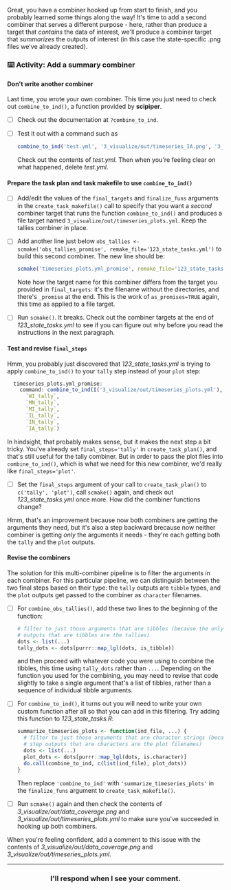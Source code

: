 Great, you have a combiner hooked up from start to finish, and you probably learned some things along the way! It's time to add a second combiner that serves a different purpose - here, rather than produce a target that _contains_ the data of interest, we'll produce a combiner target that _summarizes_ the outputs of interest (in this case the state-specific .png files we've already created).

### :keyboard: Activity: Add a summary combiner

#### Don't write another combiner

Last time, you wrote your own combiner. This time you just need to check out `combine_to_ind()`, a function provided by **scipiper**.

- [ ] Check out the documentation at `?combine_to_ind`.

- [ ] Test it out with a command such as
  ```r
  combine_to_ind('test.yml', '3_visualize/out/timeseries_IA.png', '3_visualize/out/timeseries_MN.png')
  ```
  Check out the contents of *test.yml*. Then when you're feeling clear on what happened, delete *test.yml*.

#### Prepare the task plan and task makefile to use `combine_to_ind()`

- [ ] Add/edit the values of the `final_targets` and `finalize_funs` arguments in the `create_task_makefile()` call to specify that you want a *second* combiner target that runs the function `combine_to_ind()` and produces a file target named `3_visualize/out/timeseries_plots.yml`. Keep the tallies combiner in place.

- [ ] Add another line just below `obs_tallies <- scmake('obs_tallies_promise', remake_file='123_state_tasks.yml')` to build this second combiner. The new line should be:
  ```r
  scmake('timeseries_plots.yml_promise', remake_file='123_state_tasks.yml')
  ```
  Note how the target name for this combiner differs from the target you provided in `final_targets`: it's the filename without the directories, and there's `_promise` at the end. This is the work of `as_promises=TRUE` again, this time as applied to a file target.

- [ ] Run `scmake()`. It breaks. Check out the combiner targets at the end of *123_state_tasks.yml* to see if you can figure out why before you read the instructions in the next paragraph.

#### Test and revise `final_steps`

Hmm, you probably just discovered that *123_state_tasks.yml* is trying to apply `combine_to_ind()` to your `tally` step instead of your `plot` step:
```r
  timeseries_plots.yml_promise:
    command: combine_to_ind(I('3_visualize/out/timeseries_plots.yml'),
      `WI_tally`,
      `MN_tally`,
      `MI_tally`,
      `IL_tally`,
      `IN_tally`,
      `IA_tally`)
```

In hindsight, that probably makes sense, but it makes the next step a bit tricky. You've already set `final_steps='tally'` in `create_task_plan()`, and that's still useful for the tally combiner. But in order to pass the plot files into `combine_to_ind()`, which is what we need for this new combiner, we'd really like `final_steps='plot'`. 

- [ ] Set the `final_steps` argument of your call to `create_task_plan()` to `c('tally', 'plot')`, call `scmake()` again, and check out *123_state_tasks.yml* once more. How did the combiner functions change?

Hmm, that's an improvement because now both combiners are getting the arguments they need, but it's also a step backward brecause now neither combiner is getting *only* the arguments it needs - they're each getting both the `tally` and the `plot` outputs.

#### Revise the combiners

The solution for this multi-combiner pipeline is to filter the arguments in each combiner. For this particular pipeline, we can distinguish between the two final steps based on their type: the `tally` outputs are `tibble` types, and the `plot` outputs get passed to the combiner as `character` filenames.

- [ ] For `combine_obs_tallies()`, add these two lines to the beginning of the function:
  ```r
  # filter to just those arguments that are tibbles (because the only step
  # outputs that are tibbles are the tallies)
  dots <- list(...)
  tally_dots <- dots[purrr::map_lgl(dots, is_tibble)]
  ```
  and then proceed with whatever code you were using to combine the tibbles, this time using `tally_dots` rather than `...`. Depending on the function you used for the combining, you may need to revise that code slightly to take a single argument that's a list of tibbles, rather than a sequence of individual tibble arguments.

- [ ] For `combine_to_ind()`, it turns out you will need to write your own custom function after all so that you can add in this filtering. Try adding this function to *123_state_tasks.R*:
  ```r
  summarize_timeseries_plots <- function(ind_file, ...) {
    # filter to just those arguments that are character strings (because the only
    # step outputs that are characters are the plot filenames)
    dots <- list(...)
    plot_dots <- dots[purrr::map_lgl(dots, is.character)]
    do.call(combine_to_ind, c(list(ind_file), plot_dots))
  }
  ```
  Then replace `'combine_to_ind'` with `'summarize_timeseries_plots'` in the `finalize_funs` argument to `create_task_makefile()`.

- [ ] Run `scmake()` again and then check the contents of *3_visualize/out/data_coverage.png* and *3_visualize/out/timeseries_plots.yml* to make sure you've succeeded in hooking up both combiners.

When you're feeling confident, add a comment to this issue with the contents of *3_visualize/out/data_coverage.png* and *3_visualize/out/timeseries_plots.yml*.

<hr><h3 align="center">I'll respond when I see your comment.</h3>
